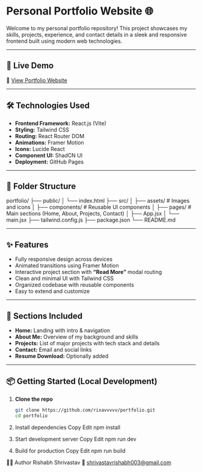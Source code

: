 # Personal Portfolio Website 🌐

Welcome to my personal portfolio repository! This project showcases my skills, projects, experience, and contact details in a sleek and responsive frontend built using modern web technologies.

---

## 🚀 Live Demo

🔗 [View Portfolio Website](https://portfolio-pearl-ten-97.vercel.app/)

---

## 🛠️ Technologies Used

- **Frontend Framework:** React.js (Vite)
- **Styling:** Tailwind CSS
- **Routing:** React Router DOM
- **Animations:** Framer Motion
- **Icons:** Lucide React
- **Component UI:** ShadCN UI
- **Deployment:** GitHub Pages

---

## 📁 Folder Structure
portfolio/
├── public/
│ └── index.html
├── src/
│ ├── assets/ # Images and icons
│ ├── components/ # Reusable UI components
│ ├── pages/ # Main sections (Home, About, Projects, Contact)
│ ├── App.jsx
│ └── main.jsx
├── tailwind.config.js
├── package.json
└── README.md


---

## ✨ Features

- Fully responsive design across devices
- Animated transitions using Framer Motion
- Interactive project section with **“Read More”** modal routing
- Clean and minimal UI with Tailwind CSS
- Organized codebase with reusable components
- Easy to extend and customize

---

## 📌 Sections Included

- **Home:** Landing with intro & navigation
- **About Me:** Overview of my background and skills
- **Projects:** List of major projects with tech stack and details
- **Contact:** Email and social links
- **Resume Download:** Optionally added

---

## 📦 Getting Started (Local Development)

1. **Clone the repo**
   ```bash
   git clone https://github.com/rixavvvvv/portfolio.git
   cd portfolio

2. Install dependencies
Copy
Edit
npm install

3. Start development server
Copy
Edit
npm run dev

4. Build for production
Copy
Edit
npm run build


🧑‍💻 Author
Rishabh Shrivastav
📧 shrivastavrishabh003@gmail.com


